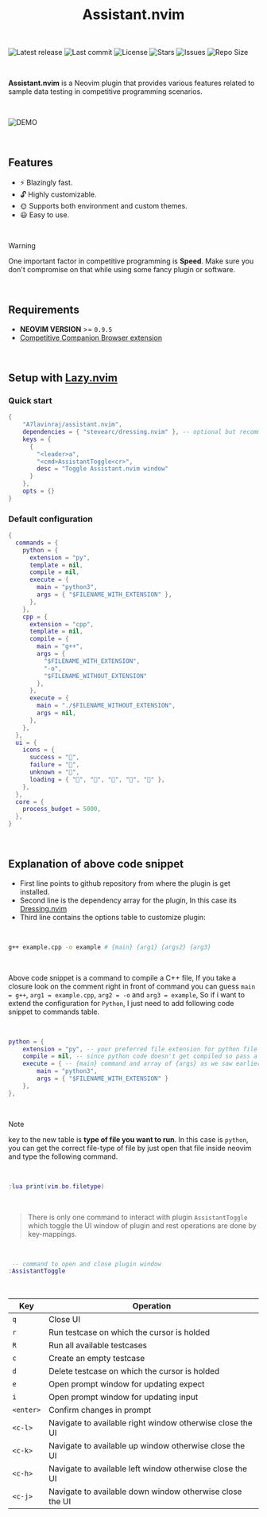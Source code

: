 <h1 align="center">Assistant.nvim</h1>

<br>

![Latest release](https://img.shields.io/github/v/release/A7Lavinraj/assistant.nvim?style=for-the-badge&logo=starship&color=C9CBFF&logoColor=D9E0EE&labelColor=302D41&include_prerelease&sort=semver)
![Last commit](https://img.shields.io/github/last-commit/A7Lavinraj/assistant.nvim?style=for-the-badge&logo=starship&color=8bd5ca&logoColor=D9E0EE&labelColor=302D41)
![License](https://img.shields.io/github/license/A7Lavinraj/assistant.nvim?style=for-the-badge&logo=starship&color=ee999f&logoColor=D9E0EE&labelColor=302D41)
![Stars](https://img.shields.io/github/stars/A7Lavinraj/assistant.nvim?style=for-the-badge&logo=starship&color=c69ff5&logoColor=D9E0EE&labelColor=302D41)
![Issues](https://img.shields.io/github/issues/A7Lavinraj/assistant.nvim?style=for-the-badge&logo=bilibili&color=F5E0DC&logoColor=D9E0EE&labelColor=302D41)
![Repo Size](https://img.shields.io/github/repo-size/A7Lavinraj/assistant.nvim?color=%23DDB6F2&label=SIZE&logo=codesandbox&style=for-the-badge&logoColor=D9E0EE&labelColor=302D41)

<br>

**Assistant.nvim** is a Neovim plugin that provides various features
related to sample data testing in competitive programming scenarios.

<br>

![DEMO](https://github.com/user-attachments/assets/1f96629d-cdce-4e8d-836f-b10f55768212)

<br>

## Features

- ⚡ Blazingly fast.
- 🔓 Highly customizable.
- 🌞 Supports both environment and custom themes.
- 😃 Easy to use.

<br>

> [!WARNING]
One important factor in competitive programming is **Speed**.
Make sure you don't compromise on that while using some fancy plugin or software.

<br>

## Requirements

- **NEOVIM VERSION** >= `0.9.5`
- [Competitive Companion Browser extension](https://github.com/jmerle/competitive-companion)

<br>

## Setup with [Lazy.nvim](https://github.com/folke/lazy.nvim)

### Quick start

```lua
{
    "A7lavinraj/assistant.nvim",
    dependencies = { "stevearc/dressing.nvim" }, -- optional but recommended
    keys = {
      {
        "<leader>a",
        "<cmd>AssistantToggle<cr>",
        desc = "Toggle Assistant.nvim window"
      }
    },
    opts = {}
}
```

### Default configuration

```lua
{
  commands = {
    python = {
      extension = "py",
      template = nil,
      compile = nil,
      execute = {
        main = "python3",
        args = { "$FILENAME_WITH_EXTENSION" },
      },
    },
    cpp = {
      extension = "cpp",
      template = nil,
      compile = {
        main = "g++",
        args = { 
          "$FILENAME_WITH_EXTENSION",
          "-o",
          "$FILENAME_WITHOUT_EXTENSION"
        },
      },
      execute = {
        main = "./$FILENAME_WITHOUT_EXTENSION",
        args = nil,
      },
    },
  },
  ui = {
    icons = {
      success = "",
      failure = "",
      unknown = "",
      loading = { "󰸴", "󰸵", "󰸸", "󰸷", "󰸶" },
    },
  },
  core = {
    process_budget = 5000,
  },
}
```

<br>

## Explanation of above code snippet

- First line points to github repository from where the plugin is get installed.
- Second line is the dependency array for the plugin, In this case its [Dressing.nvim](https://github.com/stevearc/dressing.nvim)
- Third line contains the options table to customize plugin:

<br>

```sh
g++ example.cpp -o example # {main} {arg1} {args2} {arg3}
```

<br>

Above code snippet is a command to compile a C++ file, If you take a closure look
on the comment right in front of command you can guess
`main = g++`, `arg1 = example.cpp`, `arg2 = -o` and `arg3 = example`,
So if i want to extend the configuration for `Python`,
I just need to add following code snippet to commands table.

<br>

```lua
python = {
    extension = "py", -- your preferred file extension for python file
    compile = nil, -- since python code doesn't get compiled so pass a nil
    execute = { -- {main} command and array of {args} as we saw earlier.
        main = "python3",
        args = { "$FILENAME_WITH_EXTENSION" }
    },
},
```

<br />

> [!NOTE]
> key to the new table is **type of file you want to run**. In this case is `python`,
you can get the correct file-type of file by just open that file inside neovim
and type the following command.

<br />

```lua
:lua print(vim.bo.filetype)
```

<br />

> There is only one command to interact with plugin `AssistantToggle`
which toggle the UI window of plugin and rest operations are done by key-mappings.

<br />

```lua
 -- command to open and close plugin window
:AssistantToggle
```

<br />

| Key       | Operation                                                 |
| --------- | --------------------------------------------------------- |
| `q`       | Close UI                                                  |
| `r`       | Run testcase on which the cursor is holded                |
| `R`       | Run all available testcases                               |
| `c`       | Create an empty testcase                                  |
| `d`       | Delete testcase on which the cursor is holded             |
| `e`       | Open prompt window for updating expect                    |
| `i`       | Open prompt window for updating input                     |
| `<enter>` | Confirm changes in prompt                                 |
| `<c-l>`   | Navigate to available right window otherwise close the UI |
| `<c-k>`   | Navigate to available up window otherwise close the UI    |
| `<c-h>`   | Navigate to available left window otherwise close the UI  |
| `<c-j>`   | Navigate to available down window otherwise close the UI  |
